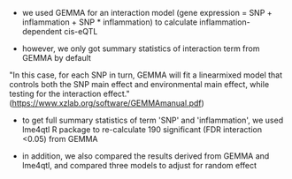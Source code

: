 - we used GEMMA for an interaction model (gene expression = SNP + inflammation + SNP * inflammation) to calculate inflammation-dependent cis-eQTL

- however, we only got summary statistics of interaction term from GEMMA by default

"In this case, for each SNP in turn, GEMMA will fit a linearmixed model that controls both the SNP main effect and environmental main effect, while testing
for the interaction effect." (https://www.xzlab.org/software/GEMMAmanual.pdf)

- to get full summary statistics of term 'SNP' and 'inflammation', we used lme4qtl R package to re-calculate 190 significant (FDR interaction <0.05) from GEMMA

- in addition, we also compared the results derived from GEMMA and lme4qtl, and compared three models to adjust for random effect
